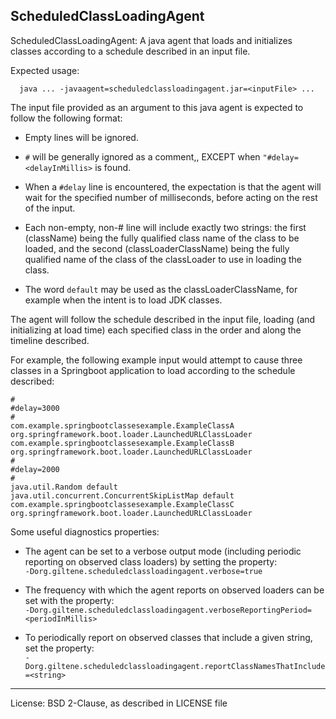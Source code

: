 ScheduledClassLoadingAgent
----------------------------------------------
ScheduledClassLoadingAgent: A java agent that loads and initializes classes according to a schedule described in an input file.

Expected usage:
```
  java ... -javaagent=scheduledclassloadingagent.jar=<inputFile> ...
```
The input file provided as an argument to this java agent is expected to follow the following format:

 - Empty lines will be ignored.

 - `#` will be generally ignored as a comment,, EXCEPT when `"#delay=<delayInMillis>` is found.

 - When a `#delay` line is encountered, the expectation is  that the agent will wait for the specified
   number of milliseconds, before acting on the rest of the input.
    
 - Each non-empty, non-# line will include exactly two strings: the first (className) being the fully qualified 
   class name of the class to be loaded, and the second (classLoaderClassName) being the fully qualified name of the
   class of the classLoader to use in loading the class.

 - The word `default` may be used as the classLoaderClassName, for example when the intent is to load JDK
   classes.  

The agent will follow the schedule described in the input file, loading (and initializing at load time) each
specified class in the order and along the timeline described.
<p>
For example, the following example input would attempt to cause three classes in a Springboot application to
load according to the schedule described:

```
#
#delay=3000
#
com.example.springbootclassesexample.ExampleClassA org.springframework.boot.loader.LaunchedURLClassLoader
com.example.springbootclassesexample.ExampleClassB org.springframework.boot.loader.LaunchedURLClassLoader
#
#delay=2000
#
java.util.Random default
java.util.concurrent.ConcurrentSkipListMap default
com.example.springbootclassesexample.ExampleClassC org.springframework.boot.loader.LaunchedURLClassLoader
```

Some useful diagnostics properties:

 - The agent can be set to a verbose output mode (including periodic reporting on observed class loaders) by setting the property: <br>
`-Dorg.giltene.scheduledclassloadingagent.verbose=true`

 - The frequency with which the agent reports on observed loaders can be set with the property:<br>
`-Dorg.giltene.scheduledclassloadingagent.verboseReportingPeriod=<periodInMillis>`

 - To periodically report on observed classes that include a given string, set the property:<br>
`-Dorg.giltene.scheduledclassloadingagent.reportClassNamesThatInclude=<string>`

----------------------------------------------------------------------------
License: BSD 2-Clause, as described in LICENSE file
